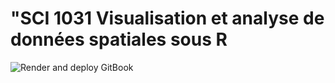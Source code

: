# "SCI 1031 Visualisation et analyse de données spatiales sous R

![Render and deploy GitBook](https://github.com/sci1031/sci1031/workflows/Render%20and%20deploy%20GitBook/badge.svg)

<!-- Comment -->
